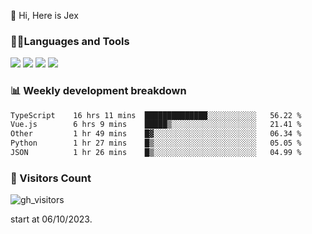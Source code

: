 👋 Hi, Here is Jex

 

### 🧑‍💻Languages and Tools

<code><a href="https://react.dev"><img src="https://api.iconify.design/logos:react.svg" /></a></code>
<code><a href="https://github.com/vuejs/core"><img src="https://api.iconify.design/logos:vue.svg" /></a></code> 
<code><a href="https://github.com/microsoft/TypeScript"><img src="https://api.iconify.design/logos:typescript-icon.svg" /></a></code>
<code><a href="https://threejs.org/"><img src="https://api.iconify.design/logos:threejs.svg" /></a></code>

### 📊 Weekly development breakdown

<!--START_SECTION:waka-->

```txt
TypeScript    16 hrs 11 mins  ██████████████░░░░░░░░░░░   56.22 %
Vue.js        6 hrs 9 mins    █████▒░░░░░░░░░░░░░░░░░░░   21.41 %
Other         1 hr 49 mins    █▓░░░░░░░░░░░░░░░░░░░░░░░   06.34 %
Python        1 hr 27 mins    █▒░░░░░░░░░░░░░░░░░░░░░░░   05.05 %
JSON          1 hr 26 mins    █▒░░░░░░░░░░░░░░░░░░░░░░░   04.99 %
```

<!--END_SECTION:waka-->


### 👀 Visitors Count

![gh_visitors](https://profile-counter.glitch.me/jexlau/count.svg)

start at 06/10/2023.
